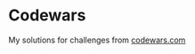 # Codewars
My solutions for challenges from [codewars.com][codewars]


[codewars]: www.codewars.com
